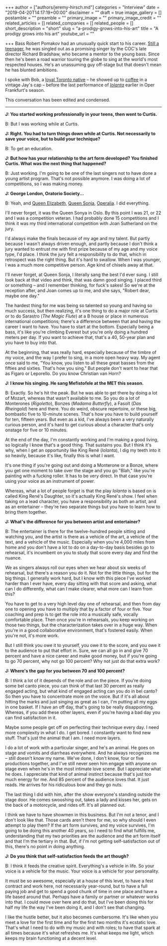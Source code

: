 +++
author = ["authors/jeremy-hirsch.md"]
categories = "Interview"
date = "2019-04-20T14:17:19+00:00"
disclaimer = ""
draft = true
image_gallery = []
postamble = ""
preamble = ""
primary_image = ""
primary_image_credit = ""
related_articles = []
related_companies = []
related_people = []
short_description = "short"
slug = "a-prodigy-grows-into-his-art"
title = "A prodigy grows into his art"
youtube_url = ""

+++
Bass Robert Pomakov had an unusually quick start to his career. [Still a teenager](http://www.scena.org/lsm/sm5-9/pomakov-en.htm), he was singled out as a promising singer by the COC's late director Richard Bradshaw, who became a mentor to the young bass. Since then he's been a road warrior touring the globe to sing at the world's most respected houses. He's an unassuming guy off-stage but that doesn't mean he has blunted ambitions.

I spoke with Bob, a [loyal Toronto native](https://www.operabobspublichouse.com/) – he showed up to [coffee](http://bunca.de/) in a vintage Jay's cap –  before the last performance of [_Iolanta_](/the-follies-of-modernization-oedipus-rex-iolanta/) earlier in Oper Frankfurt's season.

This conversation has been edited and condensed.

***

**J: You started working professionally in your teens, then went to Curtis.**

B: But I was working while at Curtis.

**J: Right. You had to turn things down while at Curtis. Not necessarily to save your voice, but to build your technique?**

B: To get an education.

**J: But how has your relationship to the art form developed? You finished Curtis. What was the next thing that happened?**

B: Just working. I'm going to be one of the last singers not to have done a young artist program. That's not possible anymore. I was doing a lot of competitions, so I was making money.

**J: George London, Oratorio Society...**

B: Yeah, and [Queen Elizabeth](http://cmireb.be/cgi?lg=en&pag=1972&tab=108&rec=5229&frm=0&par=aybabtu), [Queen Sonja](https://qsimc.no/en/about-the-competition), [Operalia](https://www.operaliacompetition.org/). I did everything.

I'll never forget, it was the Queen Sonya in Oslo. By this point I was 21, or 22 and I was a competition veteran. I had probably done 15 competitions and I think it was my third international competition with Joan Sutherland on the jury.

I'd always make the finals because of my age and my talent. But partly because I wasn't always driven enough, and partly because I don't think a jury wanted to entrust me with first prize because of my age and my voice type, I'd place. I think the jury felt a responsibility to do that, which in retrospect was the right thing. But it's hard to swallow. When I was younger, I was a much more competitive person. Age kind of chisels away at that.

I'll never forget, at Queen Sonja, I literally sang the best I'd ever sung. I still look back at that video and think, that was damn good singing. I placed third or something – and I remember thinking, for fuck's sakes! So we're at the reception after, and Joan comes up to me, and she says, "Robert dear, maybe one day."

The hardest thing for me was being so talented so young and having so much success, but then realizing, it's one thing to do a major role at Curtis or to do Sarastro (_The Magic Flute_) at a B house or place in numerous international competitions; there's a difference between that and having the career I want to have. You have to start at the bottom. Especially being a bass, it's like you're climbing Everest but you're only doing a hundred meters per day. If you want to achieve that, that's a 40, 50-year plan and you have to buy into that.

At the beginning, that was really hard, especially because of the timbre of my voice, and the way I prefer to sing, in a more open heavy way. My agent once said to me, "You know, you listen to all these great basses from the fifties and sixties. That's how you sing." But people don't want to hear that as Figaro or Leporello. Do you know Christian van Horn?

**J: I know his singing. He sang Mefistofele at the MET this season.**

B: Exactly. So he's hit the peak. But he was able to get there by doing a lot of Mozart, whereas that wasn't available to me. So you do a lot of Monterones (_Rigoletto_), Bonzes (_Madama Butterfly_), a Fasolt (_Das Rheingold_) here and there. You do weird, obscure repertoire, or these big, bombastic five to 10-minute scenes. That's how you have to build yourself for ten, fifteen years. But even as a kid, I've always been a very naturally curious person, and it's hard to get curious about a character that's only onstage for five or 10 minutes.

At the end of the day, I'm constantly working and I'm making a good living, so logically I know that's a good thing. That sustains you. But I think it's why, when I get an opportunity like King René (_Iolanta_), I dig my teeth into it so heavily, because it's like, finally this is what I want.

It's one thing if you're going out and doing a Monterone or a Bonze, where you get one moment to take over the stage and you go "Blah," like you're painting with a fucking roller. It has to be very direct. In that case you're using your voice as an instrument of power.

Whereas, what a lot of people forget is that the play _Iolanta_ is based on is called King René's Daughter, so it's actually King René's show. I feel when taking on a lead character, you have a responsibility as both an artist, and as an entertainer – they're two separate things but you have to learn how to bring them together.

**J: What's the difference for you between artist and entertainer?**

B: The entertainer is there for the twelve-hundred people sitting and watching you, and the artist is there as a vehicle of the art, a vehicle of the text, and a vehicle of the music. Especially when you're 4,000 miles from home and you don't have a lot to do on a day-to-day basis besides go to rehearsal, it's incumbent on you to study that score every day and find the nuance.

We as singers always roll our eyes when we hear about six weeks of rehearsal, but there's a reason you do it. Not for the little things, but for the big things. I generally work hard, but I know with this piece I've worked harder than I ever have, every day sitting with that score and asking, what can I do differently, what can I make clearer, what more can I learn from this?

You have to get to a very high level day one of rehearsal, and then from day one to opening you have to multiply that by a factor of four or five. Your coaching and prep is to get the role into a musically safe, vocally comfortable place. Then once you're in rehearsals, you keep working on those two things, but the characterization takes over in a huge way. When you're in a good collaborative environment, that's fostered easily. When you're not, it's more work. 

But I still think you owe it to yourself, you owe it to the score, and you owe it to the audience to put that effort in. Sure, we can all go in and give 70 percent and have a nice career and make good money, but if you're going to go 70 percent, why not go 100 percent? Why not just do that extra work?

**J: Where's the gap for you between 70 and 100 percent?**

B: I think a lot of it depends of the role and on the piece. If you're doing some bel canto piece, you can think of that last 30 percent as really engaged acting, but what kind of engaged acting can you do in bel canto? So then you have to concentrate more on the voice. But if it's all about hitting the marks and just singing as great as I can, I'm putting all my eggs in one basket. If I have an off day, that's going to be really disappointing. Whereas, if you add these other layers, even if you're having a bad day you can find satisfaction in it.

Maybe some people get off on perfecting their technique every day. I need more complexity in what I do. I get bored. I constantly want to find new stuff. That's just the animal that I am. I need more layers.

I do a lot of work with a particular singer, and he's an animal. He goes on stage and vomits and diarrheas everywhere. And he always recognizes me – still doesn't know my name. We've done, I don't know, four or five productions together, and I've still never seen him engage with anyone on stage even when he's in the most intimate love scene. But I appreciate what he does. I appreciate that kind of animal instinct because that's just too much energy for me. And 85 percent of the audience loves that. It just reads. He arrives for his ridiculous bow and they go nuts.

The last thing I did with him, after the show everyone's standing outside the stage door. He comes swooshing out, takes a lady and kisses her, gets on the back of a motorcycle, and rides off. It's all planned out.

I think we have to have showmen in this business. But I'm not a tenor, and I don't look like that. Those cards aren't there for me, so why should I even attempt to play them? If the art form survives, and my voice survives, I'm going to be doing this another 40 years, so I need to find what fulfills me, understanding that my two priorities are the audience and the art form itself and that I'm the tertiary in that. But, if I'm not getting self-satisfaction out of this, there's no point in doing anything.

**J: Do you think that self-satisfaction feeds the art though?**

B: I think it feeds the creative spirit. Everything's a vehicle in life. So your voice is a vehicle for the music. Your voice is a vehicle for your personality.

It must be so awesome, especially at a house of this level, to have a fest contract and work here, not necessarily year-round, but to have a full paying job and get to spend a good chunk of time in one place and have a life based around that. Perhaps have a family or partner or whatever works into that. I could move over here and do that, but I've been doing this for half my life the way I've been doing it, and I don't see that changing. 

I like the hustle better, but it also becomes cumbersome. It's like when you meet a love for the first time and for the first two months it's ecstatic love. That's what I need to do with my music and with roles; to have that spark at all times because it's what refreshes me. It's what keeps me light, which keeps my brain functioning at a decent level.